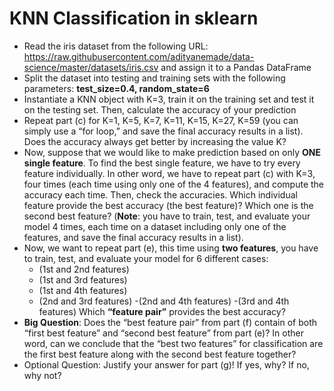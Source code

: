 # KNN Classification in sklearn

- Read the iris dataset from the following URL:
https://raw.githubusercontent.com/adityanemade/data-science/master/datasets/iris.csv
and assign it to a Pandas DataFrame
- Split the dataset into testing and training sets with the following parameters:
**test_size=0.4, random_state=6**
- Instantiate a KNN object with K=3, train it on the training set and test it on the testing set.
Then, calculate the accuracy of your prediction
- Repeat part (c) for K=1, K=5, K=7, K=11, K=15, K=27, K=59 (you can simply use a “for loop,”
and save the final accuracy results in a list). Does the accuracy always get better by
increasing the value K?
- Now, suppose that we would like to make prediction based on only **ONE single feature**.
To find the best single feature, we have to try every feature individually. In other word,
we have to repeat part (c) with K=3, four times (each time using only one of the 4
features), and compute the accuracy each time. Then, check the accuracies.
Which individual feature provide the best accuracy (the best feature)? Which one is the
second best feature? (**Note**: you have to train, test, and evaluate your model 4 times,
each time on a dataset including only one of the features, and save the final accuracy
results in a list).
- Now, we want to repeat part (e), this time using **two features**, you have to train, test, and evaluate your model for 6 different cases:
  - (1st and 2nd features)
  - (1st and 3rd features)
  - (1st and 4th features)
  - (2nd and 3rd features)
   -(2nd and 4th features)
   -(3rd and 4th features)
Which **“feature pair”** provides the best accuracy?
- **Big Question**: Does the “best feature pair” from part (f) contain of both “first best feature”
and “second best feature” from part (e)? In other word, can we conclude that the “best
two features” for classification are the first best feature along with the second best feature
together?
- Optional Question: Justify your answer for part (g)! If yes, why? If no, why not?
